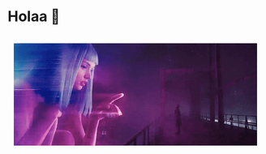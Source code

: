 # Holaa 👋


<br/>
<div align="center">
<img src="https://github.com/JMNRA/JMNRA/blob/main/gifs/prueba.gif" alt="prueba" />
</div>
<br/>



<!--
**JMNRA/JMNRA** is a ✨ _special_ ✨ repository because its `README.md` (this file) appears on your GitHub profile.

Here are some ideas to get you started:

- 🔭 I’m currently working on ...
- 🌱 I’m currently learning ...
- 👯 I’m looking to collaborate on ...
- 🤔 I’m looking for help with ...
- 💬 Ask me about ...
- 📫 How to reach me: ...
- 😄 Pronouns: ...
- ⚡ Fun fact: ...
-->
